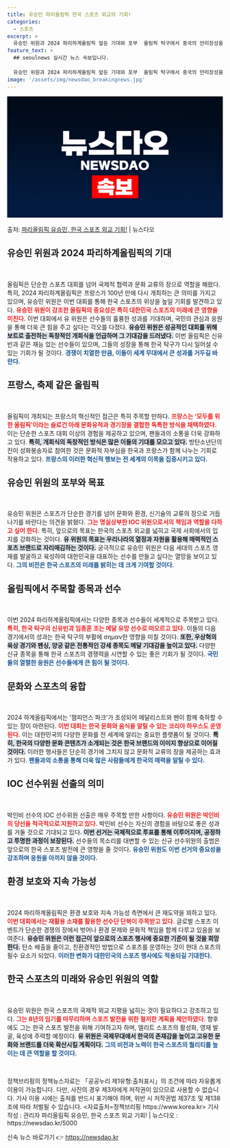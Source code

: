 ```yaml
---
title: 유승민 파리올림픽 한국 스포츠 외교의 기회!
categories:
  - 스포츠
excerpt: >
  유승민 위원과 2024 파리하계올림픽 앞둔 기대와 포부  올림픽 탁구에서 중국의 만리장성을 넘은 금메달리스트…
feature_text: >
  ## seoulnews 실시간 뉴스 속보입니다.

  유승민 위원과 2024 파리하계올림픽 앞둔 기대와 포부  올림픽 탁구에서 중국의 만리장성을 넘은 금메달리스트…
image: '/assets/img/newsdao_breakingnews.jpg'
---
```


![뉴스다오 속보](/assets/img/newsdao_breakingnews.jpg)

<p>출처: <a href="https://newsdao.kr/5000" rel="dofollow">파리올림픽 유승민, 한국 스포츠 외교 기회!</a> | 뉴스다오</p>

<h2 data-ke-size="size26">유승민 위원과 2024 파리하계올림픽의 기대</h2>

<p data-ke-size="size16">&nbsp;</p>  
올림픽은 단순한 스포츠 대회를 넘어 국제적 협력과 문화 교류의 장으로 역할을 해왔다. 특히, 2024 파리하계올림픽은 프랑스가 100년 만에 다시 개최하는 큰 의미를 가지고 있으며, 유승민 위원은 이번 대회를 통해 한국 스포츠의 위상을 높일 기회를 발견하고 있다. <b><span style="color: #ee2323;">유승민 위원이 강조한 올림픽의 중요성은 특히 대한민국 스포츠의 미래에 큰 영향을 미친다.</span></b> 이번 대회에서 유 위원은 선수들의 훌륭한 성과를 기대하며, 국민의 관심과 응원을 통해 더욱 큰 힘을 주고 싶다는 각오를 다졌다. <b><span style="background-color: #21538527;">유승민 위원은 성공적인 대회를 위해 보트로 출전하는 독창적인 개회식을 언급하며 그 기대감을 드러냈다.</span></b> 이번 올림픽은 신유빈과 같은 재능 있는 선수들이 있으며, 그들의 성장을 통해 한국 탁구가 다시 일어설 수 있는 기회가 될 것이다. <b><span style="color: #1a5490;">경쟁이 치열한 만큼, 이들이 세계 무대에서 큰 성과를 거두길 바란다.</span></b> 

<h2 data-ke-size="size26">프랑스, 축제 같은 올림픽</h2>

<p data-ke-size="size16">&nbsp;</p>  
올림픽이 개최되는 프랑스의 혁신적인 접근은 특히 주목할 만하다. <b><span style="color: #ee2323;">프랑스는 ‘모두를 위한 올림픽’이라는 슬로건 아래 문화유적과 경기장을 결합한 독특한 방식을 채택하였다.</span></b> 이는 단순한 스포츠 대회 이상의 경험을 제공하고 있으며, 팬들과의 소통을 더욱 강화하고 있다. <b><span style="background-color: #21538527;">특히, 개회식의 독창적인 방식은 많은 이들의 기대를 모으고 있다.</span></b> 방탄소년단의 진이 성화봉송자로 참여한 것은 문화적 자부심을 한국과 프랑스가 함께 나누는 기회로 작용하고 있다. <b><span style="color: #1a5490;">프랑스의 이러한 혁신적 행보는 전 세계의 이목을 집중시키고 있다.</span></b>

<h2 data-ke-size="size26">유승민 위원의 포부와 목표</h2>

<p data-ke-size="size16">&nbsp;</p>  
유승민 위원은 스포츠가 단순한 경기를 넘어 문화와 환경, 신기술의 교류의 장으로 거듭나기를 바란다는 의견을 밝혔다. <b><span style="color: #ee2323;">그는 명실상부한 IOC 위원으로서의 책임과 역할을 다하고 싶어 한다.</span></b> 특히, 앞으로의 목표는 한국의 스포츠 외교를 넓히고 국제 사회에서의 입지를 강화하는 것이다. <b><span style="background-color: #21538527;">유 위원의 목표는 우리나라의 열정과 자원을 활용해 매력적인 스포츠 브랜드로 자리매김하는 것이다.</span></b> 궁극적으로 유승민 위원은 다음 세대의 스포츠 영재를 발굴하고 육성하여 대한민국을 대표하는 선수를 만들고 싶다는 열망을 보이고 있다. <b><span style="color: #1a5490;">그의 비전은 한국 스포츠의 미래를 밝히는 데 크게 기여할 것이다.</span></b>

<h2 data-ke-size="size26">올림픽에서 주목할 종목과 선수</h2>

<p data-ke-size="size16">&nbsp;</p>  
이번 2024 파리하계올림픽에서는 다양한 종목과 선수들이 세계적으로 주목받고 있다. <b><span style="color: #ee2323;">특히, 한국 탁구의 신유빈과 임종훈 조는 메달 유망 선수로 떠오르고 있다.</span></b> 이들의 다음 경기에서의 성과는 한국 탁구의 부활에 σημαν한 영향을 미칠 것이다. <b><span style="background-color: #21538527;">또한, 우상혁의 육상 경기와 펜싱, 양궁 같은 전통적인 강세 종목도 메달 기대감을 높이고 있다.</span></b> 다양한 신규 종목을 통해 한국 스포츠의 경쟁력을 시연할 수 있는 좋은 기회가 될 것이다. <b><span style="color: #1a5490;">국민들의 열렬한 응원은 선수들에게 큰 힘이 될 것이다.</span></b>

<h2 data-ke-size="size26">문화와 스포츠의 융합</h2>

<p data-ke-size="size16">&nbsp;</p>  
2024 하계올림픽에서는 '챔피언스 파크'가 조성되어 메달리스트와 팬이 함께 축하할 수 있는 장이 마련된다. <b><span style="color: #ee2323;">이번 대회는 한국 문화와 음식을 알릴 수 있는 코리아 하우스도 운영된다.</span></b> 이는 대한민국의 다양한 문화를 전 세계에 알리는 중요한 플랫폼이 될 것이다. <b><span style="background-color: #21538527;">특히, 한국의 다양한 문화 콘텐츠가 소개되는 것은 한국 브랜드의 이미지 향상으로 이어질 것이다.</span></b> 이러한 행사들은 단순히 경기에 그치지 않고 문화적 교류의 장을 제공하는 효과가 있다. <b><span style="color: #1a5490;">팬들과의 소통을 통해 더욱 많은 사람들에게 한국의 매력을 알릴 수 있다.</span></b>

<h2 data-ke-size="size26">IOC 선수위원 선출의 의미</h2>

<p data-ke-size="size16">&nbsp;</p>  
박인비 선수의 IOC 선수위원 선출은 매우 주목할 만한 사항이다. <b><span style="color: #ee2323;">유승민 위원은 박인비의 당선을 적극적으로 지원하고 있다.</span></b> 박인비 선수는 자신의 경험을 바탕으로 좋은 성과를 거둘 것으로 기대되고 있다. <b><span style="background-color: #21538527;">이번 선거는 국제적으로 투표를 통해 이루어지며, 공정하고 투명한 과정이 보장된다.</span></b> 선수들의 목소리를 대변할 수 있는 신규 선수위원의 출범은 앞으로의 한국 스포츠 발전에 큰 영향을 줄 것이다. <b><span style="color: #1a5490;">유승민 위원도 이번 선거의 중요성을 강조하며 응원을 아끼지 않을 것이다.</span></b>

<h2 data-ke-size="size26">환경 보호와 지속 가능성</h2>

<p data-ke-size="size16">&nbsp;</p>  
2024 파리하계올림픽은 환경 보호와 지속 가능성 측면에서 큰 재도약을 꾀하고 있다. <b><span style="color: #ee2323;">이번 대회에서는 재활용 소재를 활용한 선수단 단복이 주목받고 있다.</span></b> 글로벌 스포츠 이벤트가 단순한 경쟁의 장에서 벗어나 환경 문제와 문화적 책임을 함께 다루고 있음을 보여준다. <b><span style="background-color: #21538527;">유승민 위원은 이런 접근이 앞으로의 스포츠 행사에 중요한 기준이 될 것을 희망한다.</span></b> 탄소 배출을 줄이고, 친환경적인 방법으로 스포츠를 운영하는 것이 현대 스포츠의 필수 요소가 되었다. <b><span style="color: #1a5490;">이러한 변화가 대한민국의 스포츠 행사에도 적용되길 기대한다.</span></b>

<h2 data-ke-size="size26">한국 스포츠의 미래와 유승민 위원의 역할</h2>

<p data-ke-size="size16">&nbsp;</p>  
유승민 위원은 한국 스포츠의 국제적 외교 지평을 넓히는 것이 필요하다고 강조하고 있다. <b><span style="color: #ee2323;">그는 8년의 임기를 마무리하며 스포츠 발전을 위한 철저한 계획을 제안하였다.</span></b> 향후에도 그는 한국 스포츠 발전을 위해 기여하고자 하며, 엘리트 스포츠의 활성화, 영재 발굴, 육성에 주력할 예정이다. <b><span style="background-color: #21538527;">유 위원은 국제무대에서 한국의 존재감을 높이고 고유한 문화와 브랜드를 더욱 확산시킬 계획이다.</span></b> <b><span style="color: #1a5490;">그의 비전과 노력이 한국 스포츠의 퀄리티를 높이는 데 큰 역할을 할 것이다.</span></b>

<p data-ke-size="size16">&nbsp;</p>  
정책브리핑의 정책뉴스자료는 「공공누리 제1유형:출처표시」의 조건에 따라 자유롭게 이용이 가능합니다. 다만, 사진의 경우 제3자에게 저작권이 있으므로 사용할 수 없습니다. 기사 이용 시에는 출처를 반드시 표기해야 하며, 위반 시 저작권법 제37조 및 제138조에 따라 처벌될 수 있습니다. <자료출처=정책브리핑 https://www.korea.kr>  
기사작성 : 관리자  
파리올림픽 유승민, 한국 스포츠 외교 기회! | 뉴스다오 : https://newsdao.kr/5000 

신속 뉴스 바로가기 👉 <a href="https://newsdao.kr" rel="dofollow">https://newsdao.kr</a>


